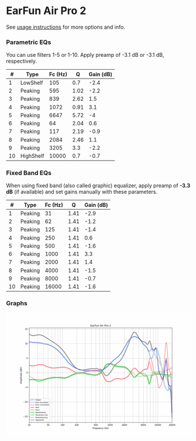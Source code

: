 # EarFun Air Pro 2
See [usage instructions](https://github.com/jaakkopasanen/AutoEq#usage) for more options and info.

### Parametric EQs
You can use filters 1-5 or 1-10. Apply preamp of -3.1 dB or -3.1 dB, respectively.

|   # | Type      |   Fc (Hz) |    Q |   Gain (dB) |
|-----|-----------|-----------|------|-------------|
|   1 | LowShelf  |       105 | 0.7  |        -2.4 |
|   2 | Peaking   |       595 | 1.02 |        -2.2 |
|   3 | Peaking   |       839 | 2.62 |         1.5 |
|   4 | Peaking   |      1072 | 0.91 |         3.1 |
|   5 | Peaking   |      6647 | 5.72 |        -4   |
|   6 | Peaking   |        64 | 2.04 |         0.6 |
|   7 | Peaking   |       117 | 2.19 |        -0.9 |
|   8 | Peaking   |      2084 | 2.46 |         1.1 |
|   9 | Peaking   |      3205 | 3.3  |        -2.2 |
|  10 | HighShelf |     10000 | 0.7  |        -0.7 |

### Fixed Band EQs
When using fixed band (also called graphic) equalizer, apply preamp of **-3.3 dB** (if available) and set gains manually with these parameters.

|   # | Type    |   Fc (Hz) |    Q |   Gain (dB) |
|-----|---------|-----------|------|-------------|
|   1 | Peaking |        31 | 1.41 |        -2.9 |
|   2 | Peaking |        62 | 1.41 |        -1.2 |
|   3 | Peaking |       125 | 1.41 |        -1.4 |
|   4 | Peaking |       250 | 1.41 |         0.6 |
|   5 | Peaking |       500 | 1.41 |        -1.6 |
|   6 | Peaking |      1000 | 1.41 |         3.3 |
|   7 | Peaking |      2000 | 1.41 |         1.4 |
|   8 | Peaking |      4000 | 1.41 |        -1.5 |
|   9 | Peaking |      8000 | 1.41 |        -0.7 |
|  10 | Peaking |     16000 | 1.41 |        -1.6 |

### Graphs
![](./EarFun%20Air%20Pro%202.png)
